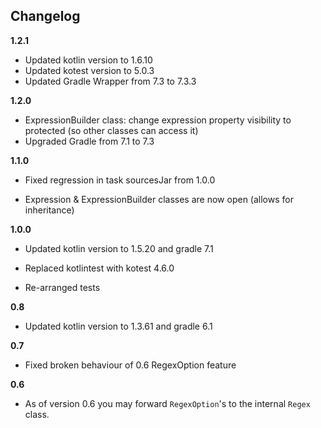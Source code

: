 
## Changelog

**1.2.1**

- Updated kotlin version to 1.6.10
- Updated kotest version to 5.0.3
- Updated Gradle Wrapper from 7.3 to 7.3.3

**1.2.0**

- ExpressionBuilder class: change expression property visibility to protected (so other classes can access it)
- Upgraded Gradle from 7.1 to 7.3

**1.1.0**

- Fixed regression in task sourcesJar from 1.0.0

- Expression & ExpressionBuilder classes are now open (allows for inheritance)

**1.0.0**

- Updated kotlin version to 1.5.20 and gradle 7.1

- Replaced kotlintest with kotest 4.6.0

- Re-arranged tests

**0.8**

- Updated kotlin version to 1.3.61 and gradle 6.1

**0.7**

- Fixed broken behaviour of 0.6 RegexOption feature

**0.6**

- As of version 0.6 you may forward ``RegexOption``'s to the internal ``Regex`` class.

